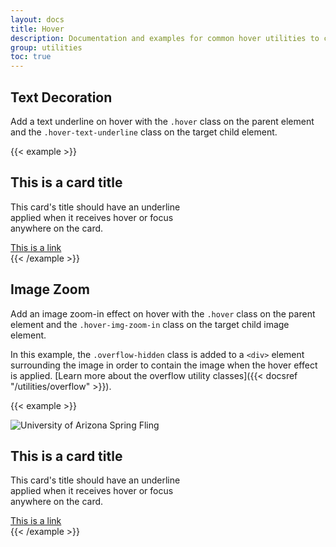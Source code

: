 ```yaml
---
layout: docs
title: Hover
description: Documentation and examples for common hover utilities to control hover effects.<br><span class="badge badge-az-custom mt-3">Custom Arizona Bootstrap Utility</span>
group: utilities
toc: true
---
```


## Text Decoration

Add a text underline on hover with the `.hover` class on the parent element and the `.hover-text-underline` class on the target child element.

{{< example >}}
<div class="card hover" style="width: 18rem;">
  <div class="card-body">
    <h2 class="card-title mt-0 h4 hover-text-underline">This is a card title</h2>
    <p>This card's title should have an underline applied when it receives hover or focus anywhere on the card.</p>
    <a class="stretched-link" href="#">This is a link</a>
  </div>
</div>
{{< /example >}}

## Image Zoom

Add an image zoom-in effect on hover with the `.hover` class on the parent element and the `.hover-img-zoom-in` class on the target child image element.

In this example, the `.overflow-hidden` class is added to a `<div>` element surrounding the image in order to contain the image when the hover effect is applied. [Learn more about the overflow utility classes]({{< docsref "/utilities/overflow" >}}).

{{< example >}}
<div class="card text-bg-warm-gray hover" style="width: 18rem;">
  <div class="overflow-hidden">
    <img class="card-img-top hover-img-zoom-in" src="{{< docsrefazold `/assets/img/photo-gallery-demo/gallery-img-1.jpg` >}}" alt="University of Arizona Spring Fling" title="">
  </div>
  <div class="card-body">
    <h2 class="card-title mt-0 h4 hover-text-underline">This is a card title</h2>
    <p>This card's title should have an underline applied when it receives hover or focus anywhere on the card.</p>
    <a class="stretched-link" href="#">This is a link</a>
  </div>
</div>
{{< /example >}}

